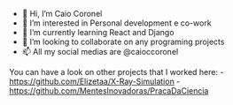 - 👋 Hi, I’m Caio Coronel
- 👀 I’m interested in Personal development e co-work
- 🌱 I’m currently learning React and Django
- 💞️ I’m looking to collaborate on any programing projects
- 📫 All my social medias are @caioccoronel

You can have a look on other projects that I worked here:
-https://github.com/Elizetaa/X-Ray-Simulation
-https://github.com/MentesInovadoras/PracaDaCiencia
